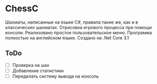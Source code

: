 # ChessC
Шахматы, написанные на языке C#, правила такие же, как и в классических шахматах. 
Отрисовка игрового процесса при помощи консоли. Реализовано простое пользовательское меню.
Программа полностью на английском языке. 
Создано на .Net Core 3.1
## ToDo 
- [ ] Проверка на шах 
- [ ] Добавление статистики
- [ ] Переделать систему вывода на консоль
